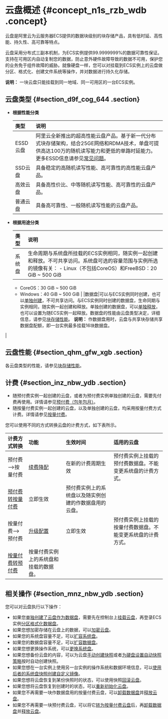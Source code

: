 # 云盘概述 {#concept_n1s_rzb_wdb .concept}

云盘是阿里云为云服务器ECS提供的数据块级别的块存储产品，具有低时延、高性能、持久性、高可靠等特点。

云盘采用分布式三副本机制，为ECS实例提供99.9999999%的数据可靠性保证。支持在可用区内自动复制您的数据，防止意外硬件故障导致的数据不可用，保护您的业务免于组件故障的威胁。就像硬盘一样，您可以对挂载到ECS实例上的云盘做分区、格式化、创建文件系统等操作，并对数据进行持久化存储。

**说明：** 一块云盘只能挂载到同一地域、同一可用区的一台ECS实例。

## 云盘类型 {#section_d9f_cog_644 .section}

-   **根据性能分类**

    |类型|说明|
    |:-|:-|
    |ESSD云盘|阿里云全新推出的超高性能云盘产品。基于新一代分布式块存储架构，结合25GE网络和RDMA技术，单盘可提供高达100万的随机读写能力和更低的单路时延能力。更多ESSD信息请参见[常见问题](cn.zh-CN/块存储/块存储FAQ.md#)。|
    |SSD云盘|具备稳定的高随机读写性能、高可靠性的高性能云盘产品。|
    |高效云盘|具备高性价比、中等随机读写性能、高可靠性的云盘产品。|
    |普通云盘|具备高可靠性、一般随机读写性能的云盘产品。|

-   **根据用途分类**

    |类型|说明|
    |:-|:-|
    |系统盘|生命周期与系统盘所挂载的ECS实例相同，随实例一起创建和释放。不可共享访问。系统盘可选的容量范围与实例所选的镜像有关：     -   Linux（不包括CoreOS）和FreeBSD：20 GiB ~ 500 GiB
    -   CoreOS：30 GiB ~ 500 GiB
    -   Windows：40 GiB ~ 500 GiB
 |
    |数据盘|可以与ECS实例同时创建，也可以[单独创建](cn.zh-CN/块存储/云盘/创建云盘/创建按量付费云盘.md#)，不可共享访问。与ECS实例同时创建的数据盘，生命同期与实例相同，随实例一起创建和释放。单独创建的数据盘，可以[单独释放](cn.zh-CN/块存储/云盘/释放云盘.md#)，也可以设置为随ECS实例一起释放。数据盘的性能由云盘类型决定，详细信息，请参见[块存储性能](cn.zh-CN/块存储/块存储性能.md#)。 **说明：** 作数据盘用时，云盘与共享块存储共享数据盘配额，即一台实例最多挂载16块数据盘。

 |


## 云盘性能 {#section_qhm_gfw_xgb .section}

各云盘类型的性能，请参见[块存储性能](cn.zh-CN/块存储/块存储性能.md#)。

## 计费 {#section_inz_nbw_ydb .section}

-   随预付费实例一起创建的云盘，或者为预付费实例单独创建的云盘，需要先付费再使用。详情请参见[预付费（包年包月）](../../../../cn.zh-CN/产品定价/预付费（包年包月）.md#)。
-   随按量付费实例一起创建的云盘，以及单独创建的云盘，均采用按量付费方式计费。详情请参见[按量付费](../../../../cn.zh-CN/产品定价/按量付费.md#)。

您可以使用不同的方式转换云盘的计费方式，如下表所示。

|计费方式转换|功能|生效时间|适用的云盘|
|:-----|:-|:---|:----|
|预付费—\>按量付费|[续费降配](../../../../cn.zh-CN/产品定价/续费实例/续费降配.md#)|在新的计费周期生效|预付费实例上挂载的预付费数据盘。不能变更系统盘的计费方式。|
|[预付费转按量付费](../../../../cn.zh-CN/产品定价/预付费转按量付费.md#)|立即生效|预付费实例上的系统盘以及随实例创建的作数据盘用的云盘。|
|按量付费—\>预付费|[升级配置](cn.zh-CN/实例/升降配实例/升配预付费实例/预付费实例升级配置.md#)|立即生效|预付费实例上挂载的按量付费数据盘。不能变更系统盘的计费方式。|
|[按量付费转预付费](../../../../cn.zh-CN/产品定价/按量付费转预付费.md#)|按量付费实例上的系统盘和挂载的数据盘。|

## 相关操作 {#section_mnz_nbw_ydb .section}

您可以对云盘执行以下操作：

-   如果您[单独创建了云盘作为数据盘](cn.zh-CN/块存储/云盘/创建云盘/创建按量付费云盘.md#)，需要先在控制台上[挂载云盘](cn.zh-CN/块存储/云盘/挂载云盘.md#)，再登录ECS实例[分区格式化数据盘](../../../../cn.zh-CN/个人版快速入门/格式化数据盘/Linux格式化数据盘.md#)。
-   如果您想加密存储在云盘上的数据，可以[加密云盘](cn.zh-CN/块存储/云盘/ECS云盘加密.md#)。
-   如果您的系统盘容量不足，可以[扩容系统盘](cn.zh-CN/块存储/云盘/扩容云盘/扩容云盘容量.md#)。
-   如果您的数据盘容量不足，可以[扩容数据盘](cn.zh-CN/块存储/云盘/扩容云盘/扩容云盘容量.md#)。
-   如果您想更换操作系统，可以[更换系统盘](cn.zh-CN/块存储/云盘/更换系统盘/更换系统盘（公共镜像）.md#)。
-   如果您想备份云盘的内容，可以为云盘[手动创建快照](cn.zh-CN/快照/使用快照/创建快照.md#)或者[为硬盘设置自动快照策略](cn.zh-CN/快照/使用快照/使用自动快照策略.md#)按时自动创建快照。
-   如果您想在一台实例上使用另一台实例的操作系统和数据环境信息，可以[使用后者的系统盘快照创建自定义镜像](cn.zh-CN/镜像/自定义镜像/创建自定义镜像/使用快照创建自定义镜像.md#)。
-   如果您想将云盘恢复到某份快照时的状态，可以使用快照[回滚云盘](cn.zh-CN/块存储/云盘/回滚云盘.md#)。
-   如果您想将云盘恢复到创建时的状态，可以[重新初始化云盘](cn.zh-CN/块存储/云盘/重新初始化云盘.md#)。
-   如果您不再需要一块作数据盘用的按量付费云盘，可以[卸载数据盘](cn.zh-CN/块存储/云盘/卸载数据盘.md#)并[释放云盘](cn.zh-CN/块存储/云盘/释放云盘.md#)。
-   如果您不再需要一块预付费云盘，可以将它[转为按量付费云盘](cn.zh-CN/块存储/云盘/转换云盘的计费方式.md#)后，再[卸载数据盘](cn.zh-CN/块存储/云盘/卸载数据盘.md#)并[释放云盘](cn.zh-CN/块存储/云盘/释放云盘.md#)。

